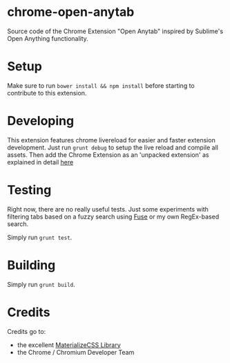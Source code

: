 # chrome-open-anytab
Source code of the Chrome Extension "Open Anytab" inspired by Sublime's Open Anything functionality.

# Setup

Make sure to run `bower install && npm install` before starting to contribute to this extension.

# Developing

This extension features chrome livereload for easier and faster extension development. Just run `grunt debug` to setup the live reload and compile all assets. Then add the Chrome Extension as an 'unpacked extension' as explained in detail [here](https://developer.chrome.com/extensions/getstarted#unpacked)

# Testing

Right now, there are no really useful tests. Just some experiments with filtering tabs based on a fuzzy search using [Fuse](https://github.com/krisk/Fuse) or my own RegEx-based search.

Simply run `grunt test`.

# Building

Simply run `grunt build`.

# Credits

Credits go to:
- the excellent [MaterializeCSS Library](http://materializecss.com/icons.html)
- the Chrome / Chromium Developer Team
